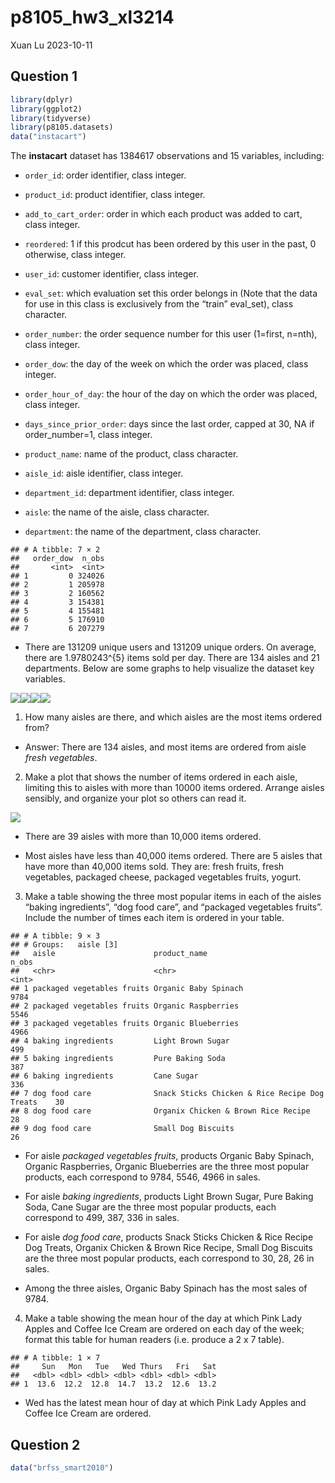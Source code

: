 p8105_hw3_xl3214
================
Xuan Lu
2023-10-11

## Question 1

``` r
library(dplyr)
library(ggplot2)
library(tidyverse)
library(p8105.datasets)
data("instacart")
```

The **instacart** dataset has 1384617 observations and 15 variables,
including:

- `order_id`: order identifier, class integer.

- `product_id`: product identifier, class integer.

- `add_to_cart_order`: order in which each product was added to cart,
  class integer.

- `reordered`: 1 if this prodcut has been ordered by this user in the
  past, 0 otherwise, class integer.

- `user_id`: customer identifier, class integer.

- `eval_set`: which evaluation set this order belongs in (Note that the
  data for use in this class is exclusively from the “train” eval_set),
  class character.

- `order_number`: the order sequence number for this user (1=first,
  n=nth), class integer.

- `order_dow`: the day of the week on which the order was placed, class
  integer.

- `order_hour_of_day`: the hour of the day on which the order was
  placed, class integer.

- `days_since_prior_order`: days since the last order, capped at 30, NA
  if order_number=1, class integer.

- `product_name`: name of the product, class character.

- `aisle_id`: aisle identifier, class integer.

- `department_id`: department identifier, class integer.

- `aisle`: the name of the aisle, class character.

- `department`: the name of the department, class character.

<!-- -->

    ## # A tibble: 7 × 2
    ##   order_dow  n_obs
    ##       <int>  <int>
    ## 1         0 324026
    ## 2         1 205978
    ## 3         2 160562
    ## 4         3 154381
    ## 5         4 155481
    ## 6         5 176910
    ## 7         6 207279

- There are 131209 unique users and 131209 unique orders. On average,
  there are 1.9780243^{5} items sold per day. There are 134 aisles and
  21 departments. Below are some graphs to help visualize the dataset
  key variables.

![](p8105_hw3_xl3214_files/figure-gfm/Some%20basic%20visualizations-1.png)<!-- -->![](p8105_hw3_xl3214_files/figure-gfm/Some%20basic%20visualizations-2.png)<!-- -->![](p8105_hw3_xl3214_files/figure-gfm/Some%20basic%20visualizations-3.png)<!-- -->![](p8105_hw3_xl3214_files/figure-gfm/Some%20basic%20visualizations-4.png)<!-- -->

1.  How many aisles are there, and which aisles are the most items
    ordered from?

- Answer: There are 134 aisles, and most items are ordered from aisle
  *fresh vegetables*.

2.  Make a plot that shows the number of items ordered in each aisle,
    limiting this to aisles with more than 10000 items ordered. Arrange
    aisles sensibly, and organize your plot so others can read it.

![](p8105_hw3_xl3214_files/figure-gfm/Making%20the%20plot-1.png)<!-- -->

- There are 39 aisles with more than 10,000 items ordered.

- Most aisles have less than 40,000 items ordered. There are 5 aisles
  that have more than 40,000 items sold. They are: fresh fruits, fresh
  vegetables, packaged cheese, packaged vegetables fruits, yogurt.

3.  Make a table showing the three most popular items in each of the
    aisles “baking ingredients”, “dog food care”, and “packaged
    vegetables fruits”. Include the number of times each item is ordered
    in your table.

<!-- -->

    ## # A tibble: 9 × 3
    ## # Groups:   aisle [3]
    ##   aisle                      product_name                                  n_obs
    ##   <chr>                      <chr>                                         <int>
    ## 1 packaged vegetables fruits Organic Baby Spinach                           9784
    ## 2 packaged vegetables fruits Organic Raspberries                            5546
    ## 3 packaged vegetables fruits Organic Blueberries                            4966
    ## 4 baking ingredients         Light Brown Sugar                               499
    ## 5 baking ingredients         Pure Baking Soda                                387
    ## 6 baking ingredients         Cane Sugar                                      336
    ## 7 dog food care              Snack Sticks Chicken & Rice Recipe Dog Treats    30
    ## 8 dog food care              Organix Chicken & Brown Rice Recipe              28
    ## 9 dog food care              Small Dog Biscuits                               26

- For aisle *packaged vegetables fruits*, products Organic Baby Spinach,
  Organic Raspberries, Organic Blueberries are the three most popular
  products, each correspond to 9784, 5546, 4966 in sales.

- For aisle *baking ingredients*, products Light Brown Sugar, Pure
  Baking Soda, Cane Sugar are the three most popular products, each
  correspond to 499, 387, 336 in sales.

- For aisle *dog food care*, products Snack Sticks Chicken & Rice Recipe
  Dog Treats, Organix Chicken & Brown Rice Recipe, Small Dog Biscuits
  are the three most popular products, each correspond to 30, 28, 26 in
  sales.

- Among the three aisles, Organic Baby Spinach has the most sales of
  9784.

4.  Make a table showing the mean hour of the day at which Pink Lady
    Apples and Coffee Ice Cream are ordered on each day of the week;
    format this table for human readers (i.e. produce a 2 x 7 table).

<!-- -->

    ## # A tibble: 1 × 7
    ##     Sun   Mon   Tue   Wed Thurs   Fri   Sat
    ##   <dbl> <dbl> <dbl> <dbl> <dbl> <dbl> <dbl>
    ## 1  13.6  12.2  12.8  14.7  13.2  12.6  13.2

- Wed has the latest mean hour of day at which Pink Lady Apples and
  Coffee Ice Cream are ordered.

## Question 2

``` r
data("brfss_smart2010")
```
